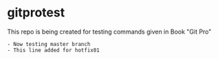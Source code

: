 # gitprotest
This repo is being created for testing commands given in Book "Git Pro"

	- Now testing master branch
	- This line added for hotfix01

